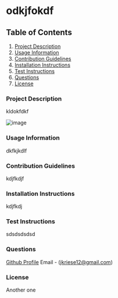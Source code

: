 # odkjfokdf

  ## Table of Contents
  1. [Project Description](#Project-Description)
  1. [Usage Information](#Usage-Information)
  1. [Contribution Guidelines](#Contribution-Guidelines)
  1. [Installation Instructions](#Installation-Instructions)
  1. [Test Instructions](#Test-Instructions)
  1. [Questions](#Questions)
  1. [License](#License)

  ### Project Description
    
  kldokfdkf
  
  ![image](https://www.placecage.com/600/300)
  
  ### Usage Information
    
  dkfkjkdlf
    
  ### Contribution Guidelines
    
  kdjfkdjf
    
  ### Installation Instructions
    
  kdjfkdj

  ### Test Instructions

  sdsdsdsdsd

  ### Questions

  [Github Profile](https://github.com/jkriese123)
  Email - (jkriese12@gmail.com)
    
  ### License
    
  Another one